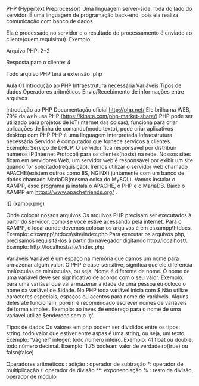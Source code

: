 PHP (Hypertext Preprocessor)
Uma linguagem server-side, roda do lado do servidor. É uma linguagem de programação back-end, pois ela realiza comunicação com banco de dados.

Ela é processado no servidor e o resultado do processamento é enviado ao cliente(quem requisitou). Exemplo:

Arquivo PHP: 2+2

Resposta para o cliente: 4

Todo arquivo PHP terá a extensão .php

Aula 01
Introdução ao PHP
Infraestrutura necessária
Variáveis
Tipos de dados
Operadores aritméticos
Envio/Recebimento de informações entre arquivos


Introdução ao PHP
Documentação oficial http://php.net/
Ele brilha na WEB, 79% da web usa PHP (https://kinsta.com/php-market-share/)
PHP pode ser utilizado para projetos de IoT(internet das coisas), funciona para criar aplicações de linha de comando(modo texto), pode criar aplicativos desktop com PHP
PHP é uma linguagem interpretada
Infraestrutura necessária
Servidor é computador que fornece serviços a clientes. Exemplo: Serviço de DHCP: O servidor fica responsável por distribuir números IP(Internet Protocol) para os clientes(hosts) na rede.
Nossos sites ficam em servidores Web, um servidor web é responsável por exibir um site quando for solicitado(requisição). Iremos utilizar o servidor web chamado APACHE(existem outros como IIS, NGINX) juntamente com um banco de dados chamado MariaDB(mesma coisa do MySQL).
Vamos instalar o XAMPP, esse programa já instala o APACHE, o PHP e o MariaDB. Baixe o XAMPP em https://www.apachefriends.org/ .

![] (xampp.png)

Onde colocar nossos arquivos
Os arquivos PHP precisam ser executados à partir do servidor, como se você estive acessando pela internet.
Para o XAMPP, o local aonde devemos colocar os arquivos é em c:\xampp\htdocs. Exemplo: c:\xampp\htdocs\site\index.php
Para executar os arquivos php, precisamos requisitá-los à partir do navegador digitando http://localhost/. Exemplo: http://localhost/site/index.php

Variáveis
Variável é um espaço na memória que damos um nome para armazenar algum valor.
O PHP é case-sensitive, significa que ele diferencia maiúsculas de minúsculas, ou seja, Nome é diferente de nome.
O nome de uma variável deve ser significativo de acordo com o seu valor. Exemplo: para uma variável que vai armazenar a idade de uma pessoa eu coloco o nome da variável de $idade.
No PHP toda variável inicia com $
Não utilize caracteres especiais, espaços ou acentos para nome de variáveis. Alguns deles até funcionam, porém é recomendado escrever nomes de variáveis de forma simples. Exemplo: ao invés de endereço para o nome de uma variavel utilize $endereco sem o 'ç'.

Tipos de dados
Os valores em php podem ser divididos entre os tipos:
string: todo valor que estiver entre aspas é uma string, ou seja, um texto. Exemplo: 'Vagner'
integer: todo número inteiro. Exemplo: 41
float ou double: todo número decimal. Exemplo: 1.75
boolean: valor de verdadeiro(true) ou falso(false)

Operadores aritméticos
: adição
: operador de subtração
*: operador de multiplicação
/: operador de divisão
**: exponenciação
% : resto da divisão, operador de módulo


